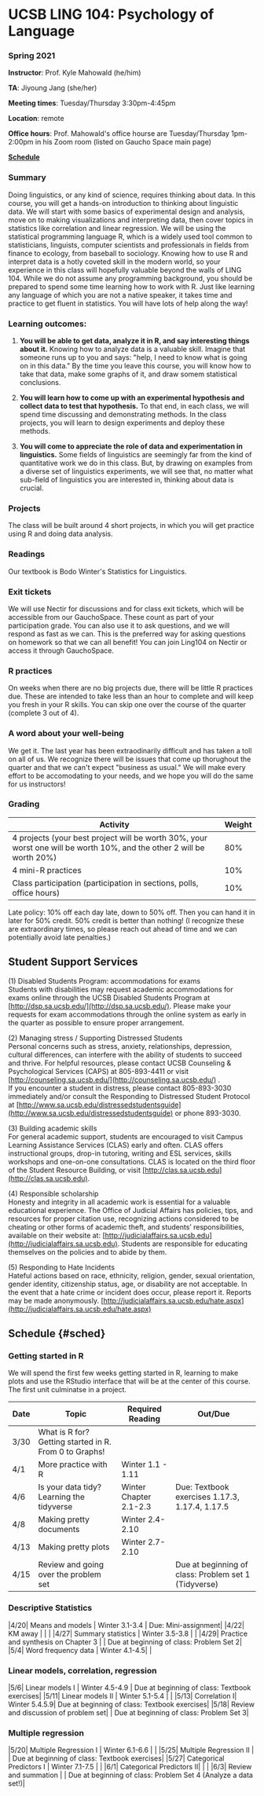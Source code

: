 # UCSB LING 104: Psychology of Language

### Spring 2021
 
**Instructor**: Prof. Kyle Mahowald (he/him)

**TA**: Jiyoung Jang (she/her)

**Meeting times**: Tuesday/Thursday 3:30pm-4:45pm

**Location**: remote

**Office hours**: Prof. Mahowald's office hourse are Tuesday/Thursday 1pm-2:00pm in his Zoom room (listed on Gaucho Space main page)

**[Schedule](#sched)** 
 
### Summary

Doing linguistics, or any kind of science, requires thinking about data. In this course, you will get a hands-on introduction to thinking about linguistic data. We will start with some basics of experimental design and analysis, move on to making visualizations and interpreting data, then cover topics in statistics like correlation and linear regression. We will be using the statistical programming language R, which is a widely used tool common to statisticians, linguists, computer scientists and professionals in fields from finance to ecology, from baseball to sociology. Knowing how to use R and interpret data is a hotly coveted skill in the modern world, so your experience in this class will hopefully valuable beyond the walls of LING 104. While we do not assume any programming background, you should be prepared to spend some time learning how to work with R. Just like learning any language of which you are not a native speaker, it takes time and practice to get fluent in statistics. You will have lots of help along the way!

### Learning outcomes:

1) **You will be able to get data, analyze it in R, and say interesting things about it.** Knowing how to analyze data is a valuable skill. Imagine that someone runs up to you and says: "help, I need to know what is going on in this data." By the time you leave this course, you will know how to take that data, make some graphs of it, and draw somem statistical conclusions.

2) **You will learn how to come up with an experimental hypothesis and collect data to test that hypothesis.** To that end, in each class, we will spend time discussing and demonstrating methods. In the class projects, you will learn to design experiments and deploy these methods.

3) **You will come to appreciate the role of data and experimentation in linguistics.** Some fields of linguistics are seemingly far from the kind of quantitative work we do in this class. But, by drawing on examples from a diverse set of linguistics experiments, we will see that, no matter what sub-field of linguistics you are interested in, thinking about data is crucial.


### Projects
The class will be built around 4 short projects, in which you will get practice using R and doing data analysis.
 
### Readings
Our textbook is Bodo Winter's Statistics for Linguistics.

### Exit tickets
We will use Nectir for discussions and for class exit tickets, which will be accessible from our GauchoSpace. These count as part of your participation grade. You can also use it to ask questions, and we will respond as fast as we can. This is the preferred way for asking questions on homework so that we can all benefit! You can join Ling104 on Nectir or access it through GauchoSpace.

### R practices
On weeks when there are no big projects due, there will be little R practices due. These are intended to take less than an hour to complete and will keep you fresh in your R skills. You can skip one over the course of the quarter (complete 3 out of 4).

### A word about your well-being
We get it. The last year has been extraodinarily difficult and has taken a toll on all of us. We recognize there will be issues that come up thorughout the quarter and that we can't expect "business as usual." We will make every effort to be accomodating to your needs, and we hope you will do the same for us instructors!

### Grading

| Activity|Weight|
|---|---|
| 4 projects (your best project will be worth 30%, your worst one will be worth 10%, and the other 2 will be worth 20%) | 80% | 
| 4 mini-R practices | 10% |
| Class participation (participation in sections, polls, office hours)| 10% |

Late policy: 10% off each day late, down to 50% off. Then you can hand it in later for 50% credit. 50% credit is better than nothing! (I recognize these are extraordinary times, so please reach out ahead of time and we can potentially avoid late penalties.)
 

## Student Support Services  
  
(1) Disabled Students Program: accommodations for exams   
Students with disabilities may request academic accommodations for exams online through the UCSB Disabled Students Program at [http://dsp.sa.ucsb.edu/](http://dsp.sa.ucsb.edu/). Please make your requests for exam accommodations through the online system as early in the quarter as possible to ensure proper arrangement.   
  
(2) Managing stress / Supporting Distressed Students  
Personal concerns such as stress, anxiety, relationships, depression, cultural differences, can interfere with the ability of students to succeed and thrive. For helpful resources, please contact UCSB Counseling & Psychological Services (CAPS) at 805-893-4411 or visit [http://counseling.sa.ucsb.edu/](http://counseling.sa.ucsb.edu/) .   
If you encounter a student in distress, please contact 805-893-3030 immediately and/or consult the Responding to Distressed Student Protocol at [http://www.sa.ucsb.edu/distressedstudentsguide](http://www.sa.ucsb.edu/distressedstudentsguide) or phone 893-3030.  
  
(3) Building academic skills  
For general academic support, students are encouraged to visit Campus Learning Assistance Services (CLAS) early and often. CLAS offers instructional groups, drop-in tutoring, writing and ESL services, skills workshops and one-on-one consultations. CLAS is located on the third floor of the Student Resource Building, or visit [http://clas.sa.ucsb.edu](http://clas.sa.ucsb.edu).
							  
(4) Responsible scholarship  
Honesty and integrity in all academic work is essential for a valuable educational experience.  The Office of Judicial Affairs has policies, tips, and resources for proper citation use, recognizing actions considered to be cheating or other forms of academic theft, and students’ responsibilities, available on their website at: [http://judicialaffairs.sa.ucsb.edu](http://judicialaffairs.sa.ucsb.edu).  Students are responsible for educating themselves on the policies and to abide by them.  
  
(5) Responding to Hate Incidents  
Hateful actions based on race, ethnicity, religion, gender, sexual orientation, gender identity, citizenship status, age, or disability are not acceptable. In the event that a hate crime or incident does occur, please report it. Reports may be made anonymously. [http://judicialaffairs.sa.ucsb.edu/hate.aspx](http://judicialaffairs.sa.ucsb.edu/hate.aspx)

## Schedule {#sched}

### Getting started in R

We will spend the first few weeks getting started in R, learning to make plots and use the RStudio interface that will be at the center of this course. The first unit culminatse in a project.

|Date|Topic|Required Reading|Out/Due|
|-|-|-|-|
|3/30| What is R for? Getting started in R. From 0 to Graphs! || |
|4/1| More practice with R |  Winter 1.1 - 1.11 | |
|4/6| Is your data tidy? Learning the tidyverse | Winter Chapter 2.1-2.3 | Due: Textbook exercises 1.17.3, 1.17.4, 1.17.5 |
|4/8| Making pretty documents | Winter 2.4-2.10 | |
|4/13| Making pretty plots| Winter 2.7-2.10 | |
|4/15| Review and going over the problem set | | Due at beginning of class: Problem set 1 (Tidyverse)|

### Descriptive Statistics
|4/20| Means and models | Winter 3.1-3.4 | Due: Mini-assignment|
|4/22| KM away |  | |
|4/27| Summary statistics | Winter 3.5-3.8 | |
|4/29| Practice and synthesis on Chapter 3 |  | Due at beginning of class: Problem Set 2|
|5/4| Word frequency data | Winter 4.1-4.5| |

### Linear models, correlation, regression
|5/6| Linear models I | Winter 4.5-4.9 | Due at beginning of class: Textbook exercises|
|5/11| Linear models II | Winter 5.1-5.4   | |
|5/13| Correlation I| Winter 5.4.5.9| Due at beginning of class: Textbook exercises|
|5/18| Review and discussion of problem set|   | Due at beginning of class: Problem Set 3|

### Multiple regression 
|5/20| Multiple Regression I | Winter 6.1-6.6 | |
|5/25| Multiple Regression II |  | Due at beginning of class: Textbook exercises|
|5/27| Categorical Predictors I | Winter 7.1-7.5 | |
|6/1| Categorical Predictors II|  | |
|6/3| Review and summation |  | Due at beginning of class: Problem Set 4 (Analyze a data set!)|
